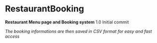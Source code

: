 # RestaurantBooking
**Restaurant Menu page and Booking system**
1.0 Initial commit<br>

*The booking informations are then saved in CSV format for easy and fast access*

